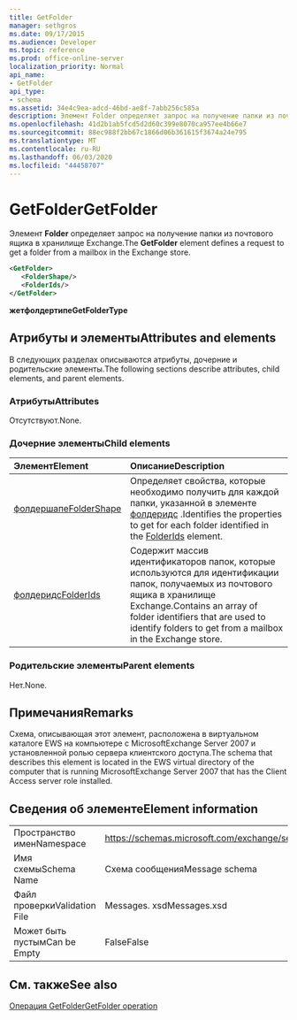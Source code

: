 ```yaml
---
title: GetFolder
manager: sethgros
ms.date: 09/17/2015
ms.audience: Developer
ms.topic: reference
ms.prod: office-online-server
localization_priority: Normal
api_name:
- GetFolder
api_type:
- schema
ms.assetid: 34e4c9ea-adcd-46bd-ae8f-7abb256c585a
description: Элемент Folder определяет запрос на получение папки из почтового ящика в хранилище Exchange.
ms.openlocfilehash: 41d2b1ab5fcd5d2d60c399e8070ca957ee4b66e7
ms.sourcegitcommit: 88ec988f2bb67c1866d06b361615f3674a24e795
ms.translationtype: MT
ms.contentlocale: ru-RU
ms.lasthandoff: 06/03/2020
ms.locfileid: "44458707"
---
```

# <a name="getfolder"></a><span data-ttu-id="794f3-103">GetFolder</span><span class="sxs-lookup"><span data-stu-id="794f3-103">GetFolder</span></span>

<span data-ttu-id="794f3-104">Элемент **Folder** определяет запрос на получение папки из почтового ящика в хранилище Exchange.</span><span class="sxs-lookup"><span data-stu-id="794f3-104">The **GetFolder** element defines a request to get a folder from a mailbox in the Exchange store.</span></span> 
  
```xml
<GetFolder>
   <FolderShape/>
   <FolderIds/>
</GetFolder>
```

 <span data-ttu-id="794f3-105">**жетфолдертипе**</span><span class="sxs-lookup"><span data-stu-id="794f3-105">**GetFolderType**</span></span>
## <a name="attributes-and-elements"></a><span data-ttu-id="794f3-106">Атрибуты и элементы</span><span class="sxs-lookup"><span data-stu-id="794f3-106">Attributes and elements</span></span>

<span data-ttu-id="794f3-107">В следующих разделах описываются атрибуты, дочерние и родительские элементы.</span><span class="sxs-lookup"><span data-stu-id="794f3-107">The following sections describe attributes, child elements, and parent elements.</span></span>
  
### <a name="attributes"></a><span data-ttu-id="794f3-108">Атрибуты</span><span class="sxs-lookup"><span data-stu-id="794f3-108">Attributes</span></span>

<span data-ttu-id="794f3-109">Отсутствуют.</span><span class="sxs-lookup"><span data-stu-id="794f3-109">None.</span></span>
  
### <a name="child-elements"></a><span data-ttu-id="794f3-110">Дочерние элементы</span><span class="sxs-lookup"><span data-stu-id="794f3-110">Child elements</span></span>

|<span data-ttu-id="794f3-111">**Элемент**</span><span class="sxs-lookup"><span data-stu-id="794f3-111">**Element**</span></span>|<span data-ttu-id="794f3-112">**Описание**</span><span class="sxs-lookup"><span data-stu-id="794f3-112">**Description**</span></span>|
|:-----|:-----|
|[<span data-ttu-id="794f3-113">фолдершапе</span><span class="sxs-lookup"><span data-stu-id="794f3-113">FolderShape</span></span>](foldershape.md) <br/> |<span data-ttu-id="794f3-114">Определяет свойства, которые необходимо получить для каждой папки, указанной в элементе [фолдеридс](folderids.md) .</span><span class="sxs-lookup"><span data-stu-id="794f3-114">Identifies the properties to get for each folder identified in the [FolderIds](folderids.md) element.</span></span>  <br/> |
|[<span data-ttu-id="794f3-115">фолдеридс</span><span class="sxs-lookup"><span data-stu-id="794f3-115">FolderIds</span></span>](folderids.md) <br/> |<span data-ttu-id="794f3-116">Содержит массив идентификаторов папок, которые используются для идентификации папок, получаемых из почтового ящика в хранилище Exchange.</span><span class="sxs-lookup"><span data-stu-id="794f3-116">Contains an array of folder identifiers that are used to identify folders to get from a mailbox in the Exchange store.</span></span>  <br/> |
   
### <a name="parent-elements"></a><span data-ttu-id="794f3-117">Родительские элементы</span><span class="sxs-lookup"><span data-stu-id="794f3-117">Parent elements</span></span>

<span data-ttu-id="794f3-118">Нет.</span><span class="sxs-lookup"><span data-stu-id="794f3-118">None.</span></span>
  
## <a name="remarks"></a><span data-ttu-id="794f3-119">Примечания</span><span class="sxs-lookup"><span data-stu-id="794f3-119">Remarks</span></span>

<span data-ttu-id="794f3-120">Схема, описывающая этот элемент, расположена в виртуальном каталоге EWS на компьютере с MicrosoftExchange Server 2007 и установленной ролью сервера клиентского доступа.</span><span class="sxs-lookup"><span data-stu-id="794f3-120">The schema that describes this element is located in the EWS virtual directory of the computer that is running MicrosoftExchange Server 2007 that has the Client Access server role installed.</span></span>
  
## <a name="element-information"></a><span data-ttu-id="794f3-121">Сведения об элементе</span><span class="sxs-lookup"><span data-stu-id="794f3-121">Element information</span></span>

|||
|:-----|:-----|
|<span data-ttu-id="794f3-122">Пространство имен</span><span class="sxs-lookup"><span data-stu-id="794f3-122">Namespace</span></span>  <br/> |https://schemas.microsoft.com/exchange/services/2006/messages  <br/> |
|<span data-ttu-id="794f3-123">Имя схемы</span><span class="sxs-lookup"><span data-stu-id="794f3-123">Schema Name</span></span>  <br/> |<span data-ttu-id="794f3-124">Схема сообщения</span><span class="sxs-lookup"><span data-stu-id="794f3-124">Message schema</span></span>  <br/> |
|<span data-ttu-id="794f3-125">Файл проверки</span><span class="sxs-lookup"><span data-stu-id="794f3-125">Validation File</span></span>  <br/> |<span data-ttu-id="794f3-126">Messages. xsd</span><span class="sxs-lookup"><span data-stu-id="794f3-126">Messages.xsd</span></span>  <br/> |
|<span data-ttu-id="794f3-127">Может быть пустым</span><span class="sxs-lookup"><span data-stu-id="794f3-127">Can be Empty</span></span>  <br/> |<span data-ttu-id="794f3-128">False</span><span class="sxs-lookup"><span data-stu-id="794f3-128">False</span></span>  <br/> |
   
## <a name="see-also"></a><span data-ttu-id="794f3-129">См. также</span><span class="sxs-lookup"><span data-stu-id="794f3-129">See also</span></span>



[<span data-ttu-id="794f3-130">Операция GetFolder</span><span class="sxs-lookup"><span data-stu-id="794f3-130">GetFolder operation</span></span>](getfolder-operation.md)

